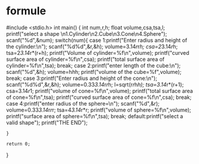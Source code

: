 # formule
#include <stdio.h>
int main()
{ 
    int num,r,h;
    float volume,csa,tsa,l;
    printf("select a shape \n1.Cylinder\n2.Cube\n3.Cone\n4.Sphere");
    scanf("%d",&num);
    switch(num){
        case 1:printf("Enter radius and height of the cylinder:\n");
        scanf("%d%d",&r,&h);
        volume=3.14*r*r*h;
        csa=2*3.14*r*h;
        tsa=2*3.14*r*(r+h);
        printf("Volume of cylinder=%f\n",volume);
        printf("curved surface area of cylinder=%f\n",csa);
        printf("total surface area of cylinder=%f\n",tsa);
        break;
        case 2:printf("enter length of the cube:\n");
               scanf("%d",&h);
               volume=h*h*h;
               printf("volume of the cube=%f",volume);
               break;
        case 3:printf("Enter radius and height of the cone:\n");
               scanf("%d%d",&r,&h);
               volume=0.33*3.14*r*r*h;
               l=sqrt(r*r*h*h);
               tsa=3.14*r*(r+1);
               csa=3.14*r*1;
               printf("volume of cone=%f\n",volume);
               printf("total surface area of cone=%f\n",tsa);
               printf("curved surface area of cone=%f\n",csa);
               break;
        case 4:printf("enter radius of the sphere=\n");
               scanf("%d",&r);
               volume=0.33*3.14*r*r*r;
               tsa=4*3.14*r*r;
               printf("volume of sphere=%f\n",volume);
               printf("surface area of sphere=%f\n",tsa);
               break;
        default:printf("select a valid shape");
        printf("THE END");
               
    }

    return 0;
}
